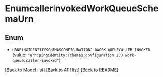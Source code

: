 # EnumcallerInvokedWorkQueueSchemaUrn

## Enum


* `URNPINGIDENTITYSCHEMASCONFIGURATION2_0WORK_QUEUECALLER_INVOKED` (value: `"urn:pingidentity:schemas:configuration:2.0:work-queue:caller-invoked"`)


[[Back to Model list]](../README.md#documentation-for-models) [[Back to API list]](../README.md#documentation-for-api-endpoints) [[Back to README]](../README.md)


